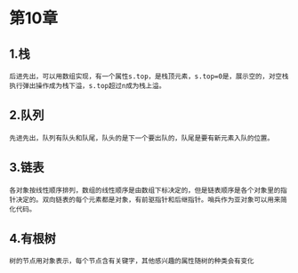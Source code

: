 # 第10章
## 1.栈
	后进先出，可以用数组实现，有一个属性s.top，是栈顶元素，s.top=0是，展示空的，对空栈执行弹出操作成为栈下溢，s.top超过n成为栈上溢。
## 2.队列
	先进先出，队列有队头和队尾，队头的是下一个要出队的，队尾是要有新元素入队的位置。
## 3.链表
	各对象按线性顺序排列，数组的线性顺序是由数组下标决定的，但是链表顺序是各个对象里的指针决定的。双向链表的每个元素都是对象，有前驱指针和后继指针。哨兵作为亚对象可以用来简化代码。
## 4.有根树
	树的节点用对象表示，每个节点含有关键字，其他感兴趣的属性随树的种类会有变化

